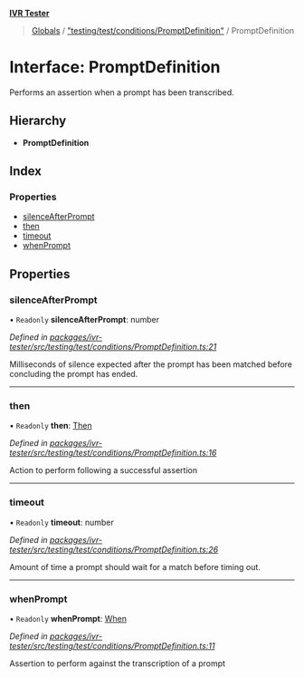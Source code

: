 **[IVR Tester](../README.md)**

> [Globals](../README.md) / ["testing/test/conditions/PromptDefinition"](../modules/_testing_test_conditions_promptdefinition_.md) / PromptDefinition

# Interface: PromptDefinition

Performs an assertion when a prompt has been transcribed.

## Hierarchy

* **PromptDefinition**

## Index

### Properties

* [silenceAfterPrompt](_testing_test_conditions_promptdefinition_.promptdefinition.md#silenceafterprompt)
* [then](_testing_test_conditions_promptdefinition_.promptdefinition.md#then)
* [timeout](_testing_test_conditions_promptdefinition_.promptdefinition.md#timeout)
* [whenPrompt](_testing_test_conditions_promptdefinition_.promptdefinition.md#whenprompt)

## Properties

### silenceAfterPrompt

• `Readonly` **silenceAfterPrompt**: number

*Defined in [packages/ivr-tester/src/testing/test/conditions/PromptDefinition.ts:21](https://github.com/SketchingDev/ivr-tester/blob/e4629d5/packages/ivr-tester/src/testing/test/conditions/PromptDefinition.ts#L21)*

Milliseconds of silence expected after the prompt has been matched before concluding the prompt has ended.

___

### then

• `Readonly` **then**: [Then](_testing_test_conditions_then_then_.then.md)

*Defined in [packages/ivr-tester/src/testing/test/conditions/PromptDefinition.ts:16](https://github.com/SketchingDev/ivr-tester/blob/e4629d5/packages/ivr-tester/src/testing/test/conditions/PromptDefinition.ts#L16)*

Action to perform following a successful assertion

___

### timeout

• `Readonly` **timeout**: number

*Defined in [packages/ivr-tester/src/testing/test/conditions/PromptDefinition.ts:26](https://github.com/SketchingDev/ivr-tester/blob/e4629d5/packages/ivr-tester/src/testing/test/conditions/PromptDefinition.ts#L26)*

Amount of time a prompt should wait for a match before timing out.

___

### whenPrompt

• `Readonly` **whenPrompt**: [When](../modules/_testing_test_conditions_when_when_.md#when)

*Defined in [packages/ivr-tester/src/testing/test/conditions/PromptDefinition.ts:11](https://github.com/SketchingDev/ivr-tester/blob/e4629d5/packages/ivr-tester/src/testing/test/conditions/PromptDefinition.ts#L11)*

Assertion to perform against the transcription of a prompt
